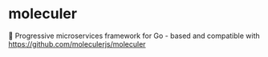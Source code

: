 # moleculer
🚀 Progressive microservices framework for Go - based and compatible with https://github.com/moleculerjs/moleculer
